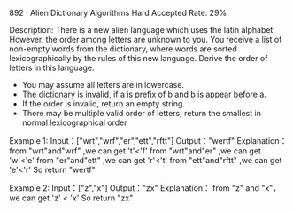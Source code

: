 892 · Alien Dictionary
Algorithms
Hard
Accepted Rate: 29%

Description:
There is a new alien language which uses the latin alphabet. However, the order among letters are unknown to you. You receive a list of non-empty words from the dictionary, where words are sorted lexicographically by the rules of this new language. Derive the order of letters in this language.

- You may assume all letters are in lowercase.
- The dictionary is invalid, if a is prefix of b and b is appear before a.
- If the order is invalid, return an empty string.
- There may be multiple valid order of letters, return the smallest in normal lexicographical order

Example 1:
	Input：["wrt","wrf","er","ett","rftt"]
	Output："wertf"
	Explanation：
	from "wrt"and"wrf" ,we can get 't'<'f'
	from "wrt"and"er" ,we can get 'w'<'e'
	from "er"and"ett" ,we can get 'r'<'t'
	from "ett"and"rftt" ,we can get 'e'<'r'
	So return "wertf"

Example 2:
	Input：["z","x"]
	Output："zx"
	Explanation：
	from "z" and "x"，we can get 'z' < 'x'
	So return "zx"